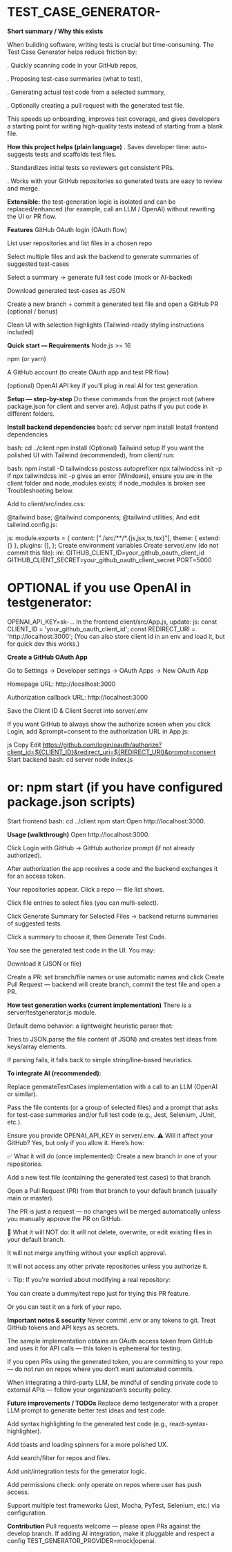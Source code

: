 # TEST_CASE_GENERATOR-

**Short summary / Why this exists**

When building software, writing tests is crucial but time-consuming. The Test Case Generator helps reduce friction by:

 .  Quickly scanning code in your GitHub repos,
 
 .  Proposing test-case summaries (what to test),
 
 .  Generating actual test code from a selected summary,
 
 . Optionally creating a pull request with the generated test file.
 
This speeds up onboarding, improves test coverage, and gives developers a starting point for 
writing high-quality tests instead of starting from a blank file.

**How this project helps (plain language)**
  . Saves developer time: auto-suggests tests and scaffolds test files.
  
  . Standardizes initial tests so reviewers get consistent PRs.
  
  . Works with your GitHub repositories so generated tests are easy to review and merge.
  
**Extensible:** the test-generation logic is isolated and can be replaced/enhanced (for example, call an LLM / OpenAI) without rewriting the UI or PR flow.

**Features**
GitHub OAuth login (OAuth flow)

List user repositories and list files in a chosen repo

Select multiple files and ask the backend to generate summaries of suggested test-cases

Select a summary → generate full test code (mock or AI-backed)

Download generated test-cases as JSON

Create a new branch + commit a generated test file and open a GitHub PR (optional / bonus)

Clean UI with selection highlights (Tailwind-ready styling instructions included)

**Quick start — Requirements**
Node.js >= 16

npm (or yarn)

A GitHub account (to create OAuth app and test PR flow)

(optional) OpenAI API key if you’ll plug in real AI for test generation

**Setup — step-by-step**
Do these commands from the project root (where package.json for client and server are). Adjust paths if you put code in different folders.

**Install backend dependencies**
bash:
cd server
npm install
Install frontend dependencies

bash:
cd ../client
npm install
(Optional) Tailwind setup
If you want the polished UI with Tailwind (recommended), from client/ run:

bash:
npm install -D tailwindcss postcss autoprefixer
npx tailwindcss init -p
If npx tailwindcss init -p gives an error (Windows), ensure you are in the client folder and node_modules exists; if node_modules is broken see Troubleshooting below.

Add to client/src/index.css:

@tailwind base;
@tailwind components;
@tailwind utilities;
And edit tailwind.config.js:

js:
module.exports = {
  content: ["./src/**/*.{js,jsx,ts,tsx}"],
  theme: { extend: {} },
  plugins: [],
};
Create environment variables
Create server/.env (do not commit this file):
ini:
GITHUB_CLIENT_ID=your_github_oauth_client_id
GITHUB_CLIENT_SECRET=your_github_oauth_client_secret
PORT=5000
# OPTIONAL if you use OpenAI in testgenerator:
OPENAI_API_KEY=sk-...
In the frontend client/src/App.js, update:
js:
const CLIENT_ID = 'your_github_oauth_client_id';
const REDIRECT_URI = 'http://localhost:3000';
(You can also store client id in an env and load it, but for quick dev this works.)

**Create a GitHub OAuth App**

Go to Settings → Developer settings → OAuth Apps → New OAuth App

Homepage URL: http://localhost:3000

Authorization callback URL: http://localhost:3000

Save the Client ID & Client Secret into server/.env

If you want GitHub to always show the authorize screen when you click Login, add &prompt=consent to the authorization URL in App.js:

js
Copy
Edit
https://github.com/login/oauth/authorize?client_id=${CLIENT_ID}&redirect_uri=${REDIRECT_URI}&prompt=consent
Start backend
bash:
cd server
node index.js
# or: npm start (if you have configured package.json scripts)
Start frontend
bash:
cd ../client
npm start
Open http://localhost:3000.

**Usage (walkthrough)**
Open http://localhost:3000.

Click Login with GitHub → GitHub authorize prompt (if not already authorized).

After authorization the app receives a code and the backend exchanges it for an access token.

Your repositories appear. Click a repo — file list shows.

Click file entries to select files (you can multi-select).

Click Generate Summary for Selected Files → backend returns summaries of suggested tests.

Click a summary to choose it, then Generate Test Code.

You see the generated test code in the UI. You may:

Download it (JSON or file)

Create a PR: set branch/file names or use automatic names and click Create Pull Request — backend will create branch, commit the test file and open a PR.

**How test generation works (current implementation)**
There is a server/testgenerator.js module.

Default demo behavior: a lightweight heuristic parser that:

Tries to JSON.parse the file content (if JSON) and creates test ideas from keys/array elements.

If parsing fails, it falls back to simple string/line-based heuristics.

**To integrate AI (recommended):**

Replace generateTestCases implementation with a call to an LLM (OpenAI or similar).

Pass the file contents (or a group of selected files) and a prompt that asks for test-case summaries and/or full test code (e.g., Jest, Selenium, JUnit, etc.).

Ensure you provide OPENAI_API_KEY in server/.env.
⚠️ Will it affect your GitHub?
Yes, but only if you allow it. Here’s how:

✅ What it will do (once implemented):
Create a new branch in one of your repositories.

Add a new test file (containing the generated test cases) to that branch.

Open a Pull Request (PR) from that branch to your default branch (usually main or master).

The PR is just a request — no changes will be merged automatically unless you manually approve the PR on GitHub.

🚫 What it will NOT do:
It will not delete, overwrite, or edit existing files in your default branch.

It will not merge anything without your explicit approval.

It will not access any other private repositories unless you authorize it.

💡 Tip:
If you’re worried about modifying a real repository:

You can create a dummy/test repo just for trying this PR feature.

Or you can test it on a fork of your repo.


**Important notes & security**
Never commit .env or any tokens to git. Treat GitHub tokens and API keys as secrets.

The sample implementation obtains an OAuth access token from GitHub and uses it for API calls — this token is ephemeral for testing.

If you open PRs using the generated token, you are committing to your repo — do not run on repos where you don’t want automated commits.

When integrating a third-party LLM, be mindful of sending private code to external APIs — follow your organization’s security policy.

**Future improvements / TODOs**
Replace demo testgenerator with a proper LLM prompt to generate better test ideas and test code.

Add syntax highlighting to the generated test code (e.g., react-syntax-highlighter).

Add toasts and loading spinners for a more polished UX.

Add search/filter for repos and files.

Add unit/integration tests for the generator logic.

Add permissions check: only operate on repos where user has push access.

Support multiple test frameworks (Jest, Mocha, PyTest, Selenium, etc.) via configuration.

**Contribution**
Pull requests welcome — please open PRs against the develop branch.
If adding AI integration, make it pluggable and respect a config TEST_GENERATOR_PROVIDER=mock|openai.



